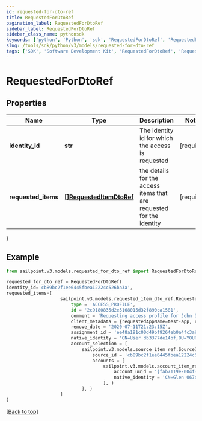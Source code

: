 ```yaml
---
id: requested-for-dto-ref
title: RequestedForDtoRef
pagination_label: RequestedForDtoRef
sidebar_label: RequestedForDtoRef
sidebar_class_name: pythonsdk
keywords: ['python', 'Python', 'sdk', 'RequestedForDtoRef', 'RequestedForDtoRef'] 
slug: /tools/sdk/python/v3/models/requested-for-dto-ref
tags: ['SDK', 'Software Development Kit', 'RequestedForDtoRef', 'RequestedForDtoRef']
---
```


# RequestedForDtoRef


## Properties

Name | Type | Description | Notes
------------ | ------------- | ------------- | -------------
**identity_id** | **str** | The identity id for which the access is requested | [required]
**requested_items** | [**[]RequestedItemDtoRef**](requested-item-dto-ref) | the details for the access items that are requested for the identity | [required]
}

## Example

```python
from sailpoint.v3.models.requested_for_dto_ref import RequestedForDtoRef

requested_for_dto_ref = RequestedForDtoRef(
identity_id='cb89bc2f1ee6445fbea12224c526ba3a',
requested_items=[
                    sailpoint.v3.models.requested_item_dto_ref.RequestedItemDtoRef(
                        type = 'ACCESS_PROFILE', 
                        id = '2c9180835d2e5168015d32f890ca1581', 
                        comment = 'Requesting access profile for John Doe', 
                        client_metadata = {requestedAppName=test-app, requestedAppId=2c91808f7892918f0178b78da4a305a1}, 
                        remove_date = '2020-07-11T21:23:15Z', 
                        assignment_id = 'ee48a191c00d49bf9264eb0a4fc3a9fc', 
                        native_identity = 'CN=User db3377de14bf,OU=YOURCONTAINER, DC=YOURDOMAIN', 
                        account_selection = [
                            sailpoint.v3.models.source_item_ref.SourceItemRef(
                                source_id = 'cb89bc2f1ee6445fbea12224c526ba3a', 
                                accounts = [
                                    sailpoint.v3.models.account_item_ref.AccountItemRef(
                                        account_uuid = '{fab7119e-004f-4822-9c33-b8d570d6c6a6}', 
                                        native_identity = 'CN=Glen 067da3248e914,OU=YOUROU,OU=org-data-service,DC=YOURDC,DC=local', )
                                    ], )
                            ], )
                    ]
)

```
[[Back to top]](#) 


